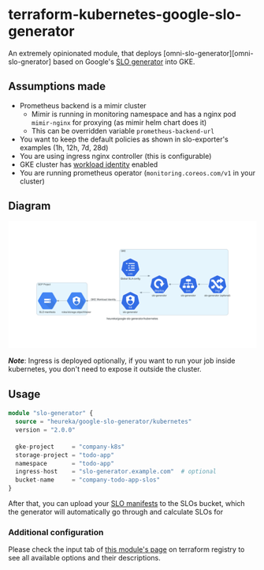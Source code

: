 # terraform-kubernetes-google-slo-generator

An extremely opinionated module, that deploys [omni-slo-generator][omni-slo-gnerator]
based on Google's [SLO generator][slo-generator] into GKE.

## Assumptions made

* Prometheus backend is a mimir cluster
  * Mimir is running in monitoring namespace and has a nginx pod `mimir-nginx` for proxying (as mimir helm chart does it)
  * This can be overridden variable `prometheus-backend-url`
* You want to keep the default policies as shown in slo-exporter's examples (1h, 12h, 7d, 28d)
* You are using ingress nginx controller (this is configurable)
* GKE cluster has [workload identity][workload identity] enabled
* You are running prometheus operator (`monitoring.coreos.com/v1` in your cluster)

## Diagram

![Diagram](diagram.png)

***Note***: Ingress is deployed optionally, if you want to run your job inside kubernetes,
you don't need to expose it outside the cluster.

## Usage

```terraform
module "slo-generator" {
  source = "heureka/google-slo-generator/kubernetes"
  version = "2.0.0"

  gke-project     = "company-k8s"
  storage-project = "todo-app"
  namespace       = "todo-app"
  ingress-host    = "slo-generator.example.com"  # optional
  bucket-name     = "company-todo-app-slos"
}
```

After that, you can upload your [SLO manifests][slo config]
to the SLOs bucket, which the generator will automatically go through and 
calculate SLOs for

### Additional configuration

Please check the input tab of [this module's page][input tab] on terraform 
registry to see all available options and their descriptions. 

[omni-slo-generator]: https://github.com/heureka/omni-slo-generator
[slo-generator]: https://github.com/google/slo-generator/
[input tab]: https://registry.terraform.io/modules/heureka/google-slo-generator/kubernetes/latest?tab=inputs
[workload identity]: https://cloud.google.com/kubernetes-engine/docs/how-to/workload-identity
[slo config]: https://github.com/google/slo-generator/#slo-configuration
